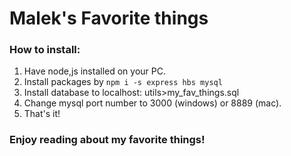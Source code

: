 # Malek's Favorite things

### How to install:
1. Have node,js installed on your PC.
2. Install packages by `npm i -s express hbs mysql`
3. Install database to localhost: utils>my_fav_things.sql
4. Change mysql port number to 3000 (windows) or 8889 (mac).
5. That's it!

### Enjoy reading about my favorite things!
